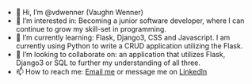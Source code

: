 - 👋 Hi, I’m @vdwenner (Vaughn Wenner)
- 👀 I’m interested in: Becoming a junior software developer, where I can continue to grow my skill-set in programming.
- 🌱 I’m currently learning: Flask, Django3, CSS and Javascript. I am currently using Python to write a CRUD application utilizing the Flask.
- 💞️ I’m looking to collaborate on: an application that utilizes Flask, Django3 or SQL to further my understanding of all three.
- 📫 How to reach me: <a href="mailto:vdwenner@gmail.com">Email me</a> or message me on <a href="https://www.linkedin.com/in/vaughn-wenner-it/" target="_blank">LinkedIn</a> 

<!---
vdwenner/vdwenner is a ✨ special ✨ repository because its `README.md` (this file) appears on your GitHub profile.
You can click the Preview link to take a look at your changes.
--->

